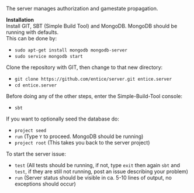 The server manages authorization and gamestate propagation.

**Installation**  
Install GIT, SBT (Simple Build Tool) and MongoDB. MongoDB should be running with defaults.  
This can be done by:
- `sudo apt-get install mongodb mongodb-server`
- `sudo service mongodb start`

Clone the repository with GIT, then change to that new directory:
- `git clone https://github.com/entice/server.git entice.server`
- `cd entice.server`

Before doing any of the other steps, enter the Simple-Build-Tool console:
- `sbt`

If you want to optionally seed the database do:
- `project seed`
- `run` (Type `Y` to proceed. MongoDB should be running)
- `project root` (This takes you back to the server project)

To start the server issue:
- `test` (All tests should be running, if not, type `exit` then again `sbt` and `test`, if they are still not running, post an issue describing your problem)
- `run` (Server status should be visible in ca. 5-10 lines of output, no exceptions should occur)
